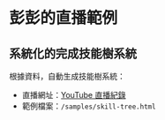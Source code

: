 # 彭彭的直播範例

## 系統化的完成技能樹系統

根據資料，自動生成技能樹系統：

- 直播網址：[YouTube 直播紀錄](https://www.youtube.com/watch?v=tAKoBulUArg)
- 範例檔案：`/samples/skill-tree.html`
